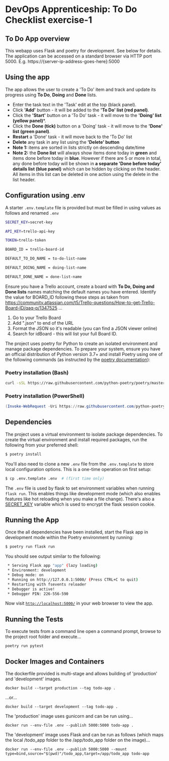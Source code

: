 # DevOps Apprenticeship: To Do Checklist exercise-1

## To Do App overview

This webapp uses Flask and poetry for development.  See below for details.  The application can be accessed on  a standard browser via HTTP port 5000. E.g. https://{server-ip-address-goes-here}:5000
## Using the app

The app allows the user to create a 'To Do' item and track and update its progress using **To Do**, **Doing** and **Done** lists.

 - Enter the task text in the 'Task' edit at the top (black panel).
 - Click **'Add'** button - it will be added to the **'To Do' list (red panel)**.
 - Click the **'Start'** button on a 'To Do' task  - it will move to the **'Doing' list (yellow panel)***.
 - Click the **Done (tick)** button on a 'Doing' task  - it will move to the **'Done' list (green panel)**.
 - **Restart** a 'Done' task - it will move back to the 'To Do' list
 - **Delete** any task in any list using the **'Delete' button**
- **Note 1:** items are sorted in lists strictly on descending date/time
- **Note 2:** the **Done list** will always show items done today in **green** and items done before today in **blue**.  However if there are 5 or more in total, any done before today will be shown in **a separate 'Done before today' details list (blue panel)** which can be hidden by clicking on the header.  All items in this list can be deleted in one action using the delete in the list header.

## Configuration using .env
A starter `.env.template` file is  provided but must be filled in using values as follows and renamed `.env`
```bash
SECRET_KEY=secret-key

API_KEY=trello-api-key

TOKEN=trello-token

BOARD_ID = trello-board-id

DEFAULT_TO_DO_NAME = to-do-list-name

DEFAULT_DOING_NAME = doing-list-name

DEFAULT_DONE_NAME = done-list-name
```
Ensure you have a Trello account, create a board with **To Do, Doing and Done lists** names matching the default names you have entered.  Identify the value for BOARD_ID following these steps as taken from https://community.atlassian.com/t5/Trello-questions/How-to-get-Trello-Board-ID/qaq-p/1347525 ...
1. Go to your Trello Board
2. Add ".json" to end of the URL
3. Format the JSON so it's readable (you can find a JSON viewer online)
4. Search for idBoard - this will list your full Board ID.

The project uses poetry for Python to create an isolated environment and manage package dependencies. To prepare your system, ensure you have an official distribution of Python version 3.7+ and install Poetry using one of the following commands (as instructed by the [poetry documentation](https://python-poetry.org/docs/#system-requirements)):

### Poetry installation (Bash)

```bash
curl -sSL https://raw.githubusercontent.com/python-poetry/poetry/master/install-poetry.py | python -
```

### Poetry installation (PowerShell)

```powershell
(Invoke-WebRequest -Uri https://raw.githubusercontent.com/python-poetry/poetry/master/install-poetry.py -UseBasicParsing).Content | python -
```

## Dependencies

The project uses a virtual environment to isolate package dependencies. To create the virtual environment and install required packages, run the following from your preferred shell:

```bash
$ poetry install
```

You'll also need to clone a new `.env` file from the `.env.template` to store local configuration options. This is a one-time operation on first setup:

```bash
$ cp .env.template .env  # (first time only)
```

The `.env` file is used by flask to set environment variables when running `flask run`. This enables things like development mode (which also enables features like hot reloading when you make a file change). There's also a [SECRET_KEY](https://flask.palletsprojects.com/en/1.1.x/config/#SECRET_KEY) variable which is used to encrypt the flask session cookie.

## Running the App

Once the all dependencies have been installed, start the Flask app in development mode within the Poetry environment by running:
```bash
$ poetry run flask run
```

You should see output similar to the following:
```bash
 * Serving Flask app "app" (lazy loading)
 * Environment: development
 * Debug mode: on
 * Running on http://127.0.0.1:5000/ (Press CTRL+C to quit)
 * Restarting with fsevents reloader
 * Debugger is active!
 * Debugger PIN: 226-556-590
```
Now visit [`http://localhost:5000/`](http://localhost:5000/) in your web browser to view the app.

## Running the Tests
To execute tests from a command line open a command prompt, browse to the project root folder and execute...

```
poetry run pytest
```

## Docker Images and Containers
The dockerfile provided is multi-stage and allows building of 'production' and 'development' images.

```
docker build --target production --tag todo-app .
```
...or...
```
docker build --target development --tag todo-app .
```
The 'production' image uses gunicorn and can be run using...
```
docker run --env-file .env --publish 5000:5000 todo-app .
```
The 'development' image uses Flask and can be run as follows (which maps the local /todo_app folder to the /app/todo_app folder on the image)...
```
docker run --env-file .env --publish 5000:5000 --mount type=bind,source="$(pwd)"/todo_app,target=/app/todo_app todo-app
```

